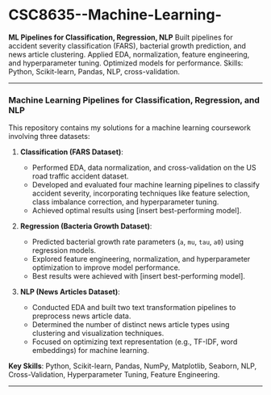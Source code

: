 # CSC8635--Machine-Learning-
**ML Pipelines for Classification, Regression, NLP**   Built pipelines for accident severity classification (FARS), bacterial growth prediction, and news article clustering. Applied EDA, normalization, feature engineering, and hyperparameter tuning. Optimized models for performance. Skills: Python, Scikit-learn, Pandas, NLP, cross-validation.


---

### Machine Learning Pipelines for Classification, Regression, and NLP  
This repository contains my solutions for a machine learning coursework involving three datasets:  

1. **Classification (FARS Dataset)**:  
   - Performed EDA, data normalization, and cross-validation on the US road traffic accident dataset.  
   - Developed and evaluated four machine learning pipelines to classify accident severity, incorporating techniques like feature selection, class imbalance correction, and hyperparameter tuning.  
   - Achieved optimal results using [insert best-performing model].  

2. **Regression (Bacteria Growth Dataset)**:  
   - Predicted bacterial growth rate parameters (`a`, `mu`, `tau`, `a0`) using regression models.  
   - Explored feature engineering, normalization, and hyperparameter optimization to improve model performance.  
   - Best results were achieved with [insert best-performing model].  

3. **NLP (News Articles Dataset)**:  
   - Conducted EDA and built two text transformation pipelines to preprocess news article data.  
   - Determined the number of distinct news article types using clustering and visualization techniques.  
   - Focused on optimizing text representation (e.g., TF-IDF, word embeddings) for machine learning.  

**Key Skills**: Python, Scikit-learn, Pandas, NumPy, Matplotlib, Seaborn, NLP, Cross-Validation, Hyperparameter Tuning, Feature Engineering.  

---

